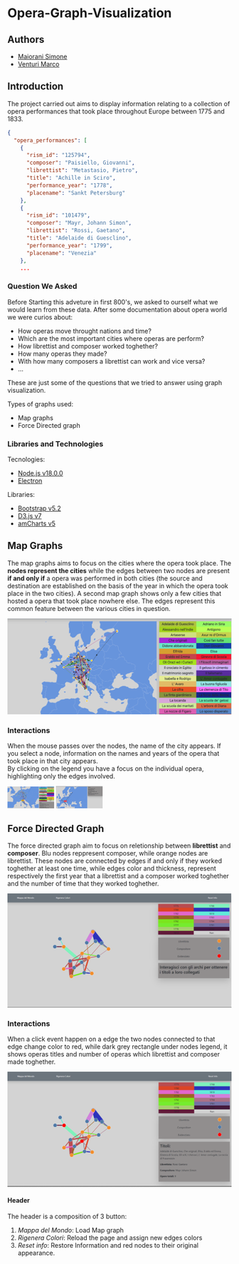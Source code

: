 # Opera-Graph-Visualization

## Authors
- [Maiorani Simone](https://github.com/maioranisimone)
- [Venturi Marco](https://github.com/Arcaici)

## Introduction
The project carried out aims to display information relating to a collection of opera performances that took place throughout Europe between 1775 and 1833.

```json
{
  "opera_performances": [
    {
      "rism_id": "125794",
      "composer": "Paisiello, Giovanni",
      "librettist": "Metastasio, Pietro",
      "title": "Achille in Sciro",
      "performance_year": "1778",
      "placename": "Sankt Petersburg"
    },
    {
      "rism_id": "101479",
      "composer": "Mayr, Johann Simon",
      "librettist": "Rossi, Gaetano",
      "title": "Adelaide di Guesclino",
      "performance_year": "1799",
      "placename": "Venezia"
    },
    ...
```
### Question We Asked
Before Starting this adveture in first 800's, we asked to ourself what we would learn from these data. After some documentation about opera world we were curios about:

* How operas move throught nations and time?
* Which are the most important cities where operas are perform?
* How librettist and composer worked toghether?
* How many operas they made?
* With how many composers a librettist can work and vice versa?
* ...

These are just some of the questions that we tried to answer using graph visualization.

Types of graphs used:
* Map graphs
* Force Directed graph

### Libraries and Technologies
Tecnologies:
* [Node.js v18.0.0](https://nodejs.org/en/)
* [Electron](https://www.electronjs.org/)

Libraries:
* [Bootstrap v5.2](https://getbootstrap.com/docs/5.2/getting-started/introduction/)
* [D3.js v7](https://d3js.org/)
* [amCharts v5](https://www.amcharts.com/)

## Map Graphs
The map graphs aims to focus on the cities where the opera took place.
The **nodes represent the cities** while the edges between two nodes are present **if and only if** a opera was performed in both cities (the source and destination are established on the basis of the year in which the opera took place in the two cities).
A second map graph shows only a few cities that hosted a opera that took place nowhere else. 
The edges represent this common feature between the various cities in question.  

![Map Graph](https://github.com/Arcaici/Opera-Graph-Visualization/blob/main/images/Map%20Graph.png)

### Interactions
When the mouse passes over the nodes, the name of the city appears. If you select a node, information on the names and years of the opera that took place in that city appears.  
By clicking on the legend you have a focus on the individual opera, highlighting only the edges involved.  

<img src="https://github.com/Arcaici/Opera-Graph-Visualization/blob/main/images/Interaction_Map.png" width="105">  <img src="https://github.com/Arcaici/Opera-Graph-Visualization/blob/main/images/Interaction_Map2.png" width="105">

## Force Directed Graph
The force directed graph aim to focus on reletionship between **librettist** and **composer**.
Blu nodes reppresent composer, while orange nodes are librettist. These nodes are connected by edges if and only if they worked toghether at least one time, while edges color and thickness, represent respectively the first year that a librettist and a composer worked toghether and  the number of time that they worked toghether.  

![Force Directed Graph](https://github.com/Arcaici/Opera-Graph-Visualization/blob/main/images/force_main.png)

### Interactions
When a click event happen on a edge the two nodes connected to that edge change color to red, while dark grey rectangle under nodes legend, it shows operas titles and number of operas which librettist and composer made toghether.

![Force Directed Graph Interactions](https://github.com/Arcaici/Opera-Graph-Visualization/blob/main/images/force_interaction.png)

#### Header
The header is a composition of 3 button:
1. *Mappa del Mondo*: Load Map graph 
2. *Rigenera Colori*: Reload the page and assign new edges colors 
3. *Reset info*: Restore Information and red nodes to their original appearance.
